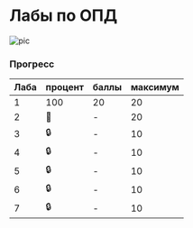 # Лабы по ОПД

![pic](https://i.pinimg.com/originals/b9/24/e3/b924e35dc0eba4e34318e86481db69eb.gif)

### Прогресс
| Лаба | процент | баллы | максимум |
| ---- | ------- | ----- | -------- | 
|   1  |   100   |   20  |    20    |
|   2  |   🚧    |   -   |    20    |
|   3  |  :lock: |   -   |    10    |
|   4  |  :lock: |   -   |    10    |
|   5  |  :lock: |   -   |    10    |
|   6  |  :lock: |   -   |    10    |
|   7  |  :lock: |   -   |    10    |
